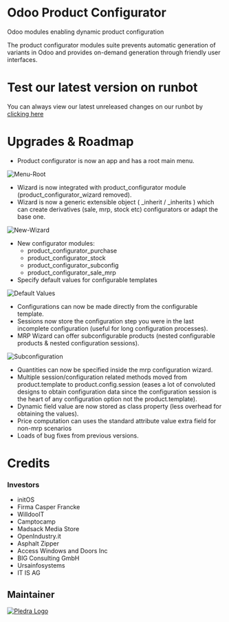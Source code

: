 # Odoo Product Configurator
Odoo modules enabling dynamic product configuration

The product configurator modules suite prevents automatic generation of variants in Odoo and provides on-demand generation through friendly user interfaces.

# Test our latest version on runbot

You can always view our latest unreleased changes on our runbot by [clicking here](http://runbot.pledra.com)

# Upgrades & Roadmap

* Product configurator is now an app and has a root main menu.

![Menu-Root](https://i.imgur.com/yvu0nDA.png)
 
* Wizard is now integrated with product_configurator module (product_configurator_wizard removed).
* Wizard is now a generic extensible object ( _inherit / _inherits ) which can create derivatives (sale, mrp, stock etc) configurators or adapt the base one.

![New-Wizard](https://i.imgur.com/oS0XfBo.png)
* New configurator modules:
    * product_configurator_purchase
    * product_configurator_stock
    * product_configurator_subconfig
    * product_configurator_sale_mrp
* Specify default values for configurable templates

![Default Values](https://i.imgur.com/wsZvoAJ.png)

* Configurations can now be made directly from the configurable template.
* Sessions now store the configuration step you were in the last incomplete configuration (useful for long configuration processes).
* MRP Wizard can offer subconfigurable products (nested configurable products & nested configuration sessions).

![Subconfiguration](https://i.imgur.com/NCJnOY9.png)
* Quantities can now be specified inside the mrp configuration wizard.
* Multiple session/configuration related methods moved from product.template to product.config.session (eases a lot of convoluted designs to obtain configuration data since the configuration session is the heart of any configuration option not the product.template).
* Dynamic field value are now stored as class property (less overhead for obtaining the values).
* Price computation can uses the standard attribute value extra field for non-mrp scenarios
* Loads of bug fixes from previous versions.


# Credits

### Investors

* initOS
* Firma Casper Francke
* WilldooIT
* Camptocamp
* Madsack Media Store
* OpenIndustry.it
* Asphalt Zipper
* Access Windows and Doors Inc
* BIG Consulting GmbH
* Ursainfosystems
* IT IS AG

Maintainer
----------

[![Pledra Logo](https://www.pledra.com/logo.png)](https://www.pledra.com/)

